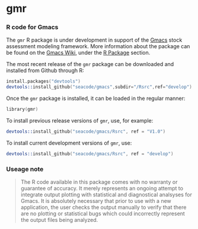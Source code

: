 # gmr
### R code for Gmacs

The `gmr` R package is under development in support of the [Gmacs](https://github.com/seacode/gmacs) stock assessment modeling framework. More information about the package can be found on the [Gmacs Wiki](https://github.com/seacode/gmacs/wiki), under the [R Package](https://github.com/seacode/gmacs/wiki/4.-R-Package) section. 

The most recent release of the `gmr` package can be downloaded and installed from Github through R:
```S
install.packages("devtools")
devtools::install_github("seacode/gmacs",subdir="/Rsrc",ref="develop")
```

Once the `gmr` package is installed, it can be loaded in the regular manner:

```S
library(gmr)
````

To install previous release versions of `gmr`, use, for example:

```S
devtools::install_github("seacode/gmacs/Rsrc", ref = "V1.0")
````

To install current development versions of `gmr`, use:

```S
devtools::install_github("seacode/gmacs/Rsrc", ref = "develop")
```

### Useage note 
> The R code available in this package comes with no warranty or guarantee of accuracy. It merely represents an ongoing attempt to integrate output plotting with statistical and diagnostical analsyses for Gmacs. It is absolutely necessary that prior to use with a new application, the user checks the output manually to verify that there are no plotting or statistical bugs which could incorrectly represent the output files being analyzed.
